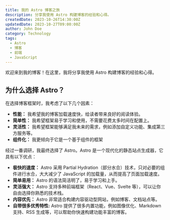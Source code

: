 ```yaml
---
title: 我的 Astro 博客之旅
description: 分享我使用 Astro 构建博客的经验和心得。
createdDate: 2023-10-26T14:30:00Z
updatedDate: 2023-10-27T09:00:00Z
author: John Doe
category: Technology
tags:
  - Astro
  - 博客
  - 前端
  - JavaScript
---
```

欢迎来到我的博客！在这里，我将分享我使用 Astro 构建博客的经验和心得。

## 为什么选择 Astro？

在选择博客框架时，我考虑了以下几个因素：

*   **性能：** 我希望我的博客加载速度快，给读者带来良好的阅读体验。
*   **简单性：** 我希望框架易于学习和使用，不需要花费太多时间在配置上。
*   **灵活性：** 我希望框架能够满足我未来的需求，例如添加自定义功能、集成第三方服务等。
*   **组件化：** 我更倾向于它是一个基于组件的框架

经过一番调研，我最终选择了 Astro。Astro 是一个现代化的静态站点生成器，它具有以下优点：

*   **极快的速度：** Astro 采用 Partial Hydration（部分水合）技术，只对必要的组件进行水合，大大减少了 JavaScript 的加载量，从而提高了页面加载速度。
*   **简单易用：** Astro 的语法简洁明了，易于学习和上手。
*   **灵活强大：** Astro 支持多种前端框架（React、Vue、Svelte 等），可以让你自由选择你熟悉的技术栈。
*   **内容优先：** Astro 非常适合构建内容驱动型网站，例如博客、文档站点等。
*    **自带很多优秀特性:** Astro 提供了很多内置功能，例如图像优化、Markdown 支持、RSS 生成等，可以帮助你快速构建功能丰富的博客。